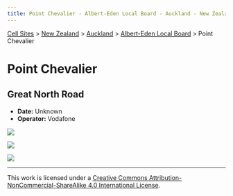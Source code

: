 ```yaml
---
title: Point Chevalier - Albert-Eden Local Board - Auckland - New Zealand - Cell Sites
---
```


[Cell Sites](../../../) > [New Zealand](../../) > [Auckland](../) > [Albert-Eden Local Board](./) > Point Chevalier

# Point Chevalier

## Great North Road

* **Date:** Unknown
* **Operator:** Vodafone

![](https://f001.backblazeb2.com/file/CellSites/NZ/AUK/Albert-Eden/20171114-130312b.jpg)

![](https://f001.backblazeb2.com/file/CellSites/NZ/AUK/Albert-Eden/20171114-130312c.jpg)

![](https://f001.backblazeb2.com/file/CellSites/NZ/AUK/Albert-Eden/20171114-130312a.jpg)

---

This work is licensed under a [Creative Commons Attribution-NonCommercial-ShareAlike 4.0 International License](http://creativecommons.org/licenses/by-nc-sa/4.0/).
